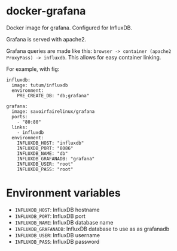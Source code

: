 # docker-grafana

Docker image for grafana. Configured for InfluxDB.

Grafana is served with apache2.

Grafana queries are made like this: ```browser -> container (apache2 ProxyPass) -> influxdb```. This allows for easy container linking.

For example, with fig:
```
influxdb:
  image: tutum/influxdb
  environment:
    PRE_CREATE_DB: "db;grafana"

grafana:
  image: savoirfairelinux/grafana
  ports:
    - "80:80"
  links:
    - influxdb
  environment:
    INFLUXDB_HOST: "influxdb"
    INFLUXDB_PORT: "8086"
    INFLUXDB_NAME: "db"
    INFLUXDB_GRAFANADB: "grafana"
    INFLUXDB_USER: "root"
    INFLUXDB_PASS: "root"
```

# Environment variables
- ```INFLUXDB_HOST```: InfluxDB hostname
- ```INFLUXDB_PORT```: InfluxDB port
- ```INFLUXDB_NAME```:  InfluxDB database name
- ```INFLUXDB_GRAFANADB```: InfluxDB database to use as as grafanadb
- ```INFLUXDB_USER```: InfluxDB username
- ```INFLUXDB_PASS```: InfluxDB password
